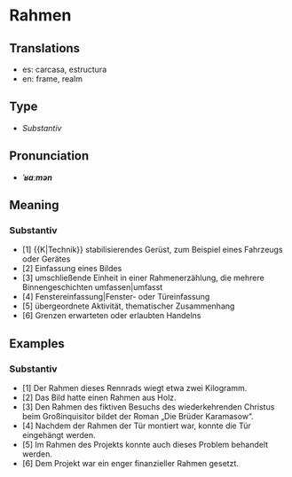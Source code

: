 # Rahmen
## Translations
- es: carcasa, estructura
- en: frame, realm
## Type
- _Substantiv_
## Pronunciation
- **_ˈʁaːmən_**
## Meaning
### Substantiv
- [1] {{K|Technik}} stabilisierendes Gerüst, zum Beispiel eines Fahrzeugs oder Gerätes
- [2] Einfassung eines Bildes
- [3] umschließende Einheit in einer Rahmenerzählung, die mehrere Binnengeschichten umfassen|umfasst
- [4] Fenstereinfassung|Fenster- oder Türeinfassung
- [5] übergeordnete Aktivität, thematischer Zusammenhang
- [6] Grenzen erwarteten oder erlaubten Handelns
## Examples
### Substantiv
- [1] Der Rahmen dieses Rennrads wiegt etwa zwei Kilogramm.
- [2] Das Bild hatte einen Rahmen aus Holz.
- [3] Den Rahmen des fiktiven Besuchs des wiederkehrenden Christus beim Großinquisitor bildet der Roman „Die Brüder Karamasow“.
- [4] Nachdem der Rahmen der Tür montiert war, konnte die Tür eingehängt werden.
- [5] Im Rahmen des Projekts konnte auch dieses Problem behandelt werden.
- [6] Dem Projekt war ein enger finanzieller Rahmen gesetzt.
